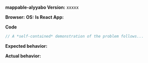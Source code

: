 <!-- BUGS: Please use this template -->
<!-- QUESTIONS: This is not a general support forum! Ask Qs at http://stackoverflow.com/questions/tagged/mappable-world -->

**mappable-alyyabo Version:**  xxxxx

**Browser:**  <!-- Chrome/IE/Safary/FF -->
**OS:**  <!-- Windows/Mac/Linux -->
**Is React App:**  <!-- True/False -->

**Code**

```js
// A *self-contained* demonstration of the problem follows...
```

**Expected behavior:**

**Actual behavior:**
